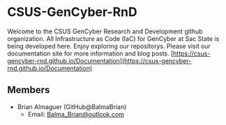 # CSUS-GenCyber-RnD

Welcome to the CSUS GenCyber Research and Development github organization. All Infrastructure as Code (IaC) for GenCyber at Sac State is being developed here. Enjoy exploring our repositorys. Please visit our documentation site for more information and blog posts. [https://csus-gencyber-rnd.github.io/Documentation](https://csus-gencyber-rnd.github.io/Documentation)

## Members
- Brian Almaguer (GitHub@BalmaBrian)
  - Email: [Balma_Brian@outlook.com](mailto:Balma_Brian@outlook.com)
